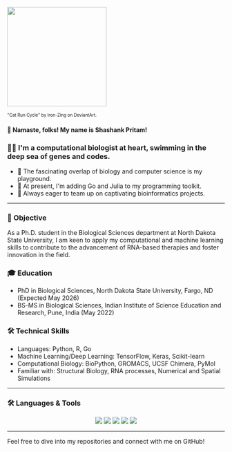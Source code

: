 <p align="left">
  <img src="https://github.com/shashankpritam/shashankpritam/assets/15816591/e95fc862-72ff-4620-bae3-3950f52e9f85" width="230">
</p>

<p align="left" style="font-size:10px">
   "Cat Run Cycle" by Iron-Zing on DeviantArt. 
</p>

<h4>👋 Namaste, folks! My name is <strong>Shashank Pritam</strong>!</h4>

<h3>👨‍🔬 I'm a computational biologist at heart, swimming in the deep sea of genes and codes. </h3>

- 👀 The fascinating overlap of biology and computer science is my playground. 
- 🌱 At present, I'm adding Go and Julia to my programming toolkit.
- 💞️ Always eager to team up on captivating bioinformatics projects.

---

### 🎯 Objective

As a Ph.D. student in the Biological Sciences department at North Dakota State University, I am keen to apply my computational and machine learning skills to contribute to the advancement of RNA-based therapies and foster innovation in the field.

### 🎓 Education

- PhD in Biological Sciences, North Dakota State University, Fargo, ND (Expected May 2026)
- BS-MS in Biological Sciences, Indian Institute of Science Education and Research, Pune, India (May 2022)

### 🛠️ Technical Skills

- Languages: Python, R, Go
- Machine Learning/Deep Learning: TensorFlow, Keras, Scikit-learn
- Computational Biology: BioPython, GROMACS, UCSF Chimera, PyMol
- Familiar with: Structural Biology, RNA processes, Numerical and Spatial Simulations

---

### 🛠️ Languages & Tools 

<p align="center">
  <img src="https://img.shields.io/badge/Python-3776AB?style=for-the-badge&logo=python&logoColor=white">
  <img src="https://img.shields.io/badge/R-276DC3?style=for-the-badge&logo=r&logoColor=white">
  <img src="https://img.shields.io/badge/MySQL-4479A1?style=for-the-badge&logo=mysql&logoColor=white">
  <img src="https://img.shields.io/badge/Go-00ADD8?style=for-the-badge&logo=go&logoColor=white">
  <img src="https://img.shields.io/badge/Julia-9558B2?style=for-the-badge&logo=julia&logoColor=white">
</p>

---

Feel free to dive into my repositories and connect with me on GitHub!

<!---
shashankpritam/shashankpritam is a ✨ special ✨ repository because its `README.md` (this file) appears on your GitHub profile.
You can click the Preview link to take a look at your changes.
--->
